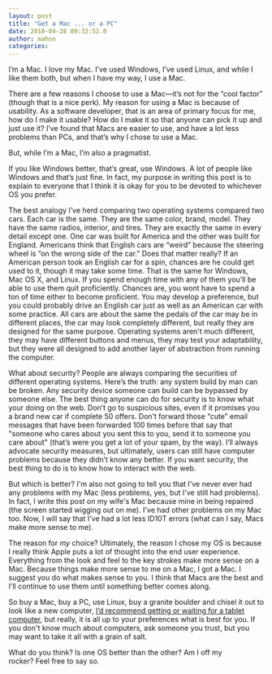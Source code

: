 ```yaml
---
layout: post
title: "Get a Mac ... or a PC"
date: 2010-04-28 09:32:52.0
author: mahon
categories: 
---
```

I’m a Mac. I love my Mac. I’ve used Windows, I’ve used Linux, and while I like them both, but when I have my way, I use a Mac.

There are a few reasons I choose to use a Mac—it’s not for the “cool factor” (though that is a nice perk). My reason for using a Mac is because of usability. As a software developer, that is an area of primary focus for me, how do I make it usable? How do I make it so that anyone can pick it up and just use it? I’ve found that Macs are easier to use, and have a lot less problems than PCs, and that’s why I chose to use a Mac.

But, while I’m a Mac, I’m also a pragmatist.

If you like Windows better, that’s great, use Windows. A lot of people like Windows and that’s just fine. In fact, my purpose in writing this post is to explain to everyone that I think it is okay for you to be devoted to whichever OS you prefer.

The best analogy I’ve herd comparing two operating systems compared two cars. Each car is the same. They are the same color, brand, model. They have the same radios, interior, and tires. They are exactly the same in every detail except one. One car was built for America and the other was built for England. Americans think that English cars are “weird” because the steering wheel is “on the wrong side of the car.” Does that matter really? If an American person took an English car for a spin, chances are he could get used to it, though it may take some time. That is the same for Windows, Mac OS X, and Linux. If you spend enough time with any of them you’ll be able to use them quit proficiently. Chances are, you wont have to spend a ton of time either to become proficient. You may develop a preference, but you could probably drive an English car just as well as an American car with some practice. All cars are about the same the pedals of the car may be in different places, the car may look completely different, but really they are designed for the same purpose. Operating systems aren't much different, they may have different buttons and menus, they may test your adaptability, but they were all designed to add another layer of abstraction from running the computer.

What about security?
People are always comparing the securities of different operating systems. Here’s the truth: any system build by man can be broken. Any security device someone can build can be bypassed by someone else. The best thing anyone can do for security is to know what your doing on the web. Don’t go to suspicious sites, even if it promises you a brand new car if complete 50 offers. Don’t forward those “cute” email messages that have been forwarded 100 times before that say that "someone who cares about you sent this to you, send it to someone you care about" (that’s were you get a lot of your spam, by the way). I’ll always advocate security measures, but ultimately, users can still have computer problems because they didn’t know any better. If you want security, the best thing to do is to know how to interact with the web.

But which is better?
I'm also not going to tell you that I've never ever had any problems with my Mac (less problems, yes, but I've still had problems). In fact, I write this post on my wife's Mac because mine in being repaired (the screen started wigging out on me). I've had other problems on my Mac too. Now, I will say that I've had a lot less ID10T errors (what can I say, Macs make more sense to me).

The reason for <em>my</em> choice?
Ultimately, the reason I chose my OS is because I really think Apple puts a lot of thought into the end user experience. Everything from the look and feel to the key strokes make more sense on a Mac. Because things make more sense to me on a Mac, I got a Mac. I suggest you do what makes sense to you. I think that Macs are the best and I'll continue to use them until something better comes along.

So buy a Mac, buy a PC, use Linux, buy a granite boulder and chisel it out to look like a new computer, <a href="/2010/04/23/the-future-of-computing.html">I’d recommend getting or waiting for a tablet computer</a>, but really, it is all up to your preferences what is best for you. If you don't know much about computers, ask someone you trust, but you may want to take it all with a grain of salt.

What do you think? Is one OS better than the other? Am I off my rocker? Feel free to say so.